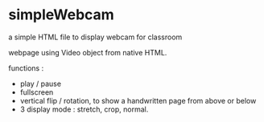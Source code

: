 # simpleWebcam
a simple HTML file to display webcam for classroom

webpage using Video object from native HTML.

functions :

* play / pause
* fullscreen
* vertical flip / rotation, to show a handwritten page from above or below
* 3 display mode : stretch, crop, normal.
